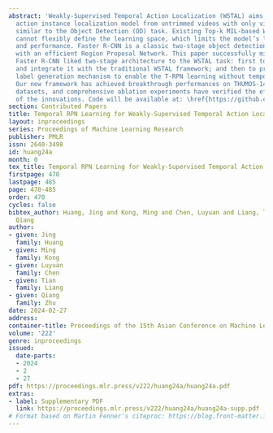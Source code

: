 ```yaml
---
abstract: 'Weakly-Supervised Temporal Action Localization (WSTAL) aims to train an
  action instance localization model from untrimmed videos with only video-level labels,
  similar to the Object Detection (OD) task. Existing Top-k MIL-based WSTAL methods
  cannot flexibly define the learning space, which limits the model’s learning efficiency
  and performance. Faster R-CNN is a classic two-stage object detection architecture
  with an efficient Region Proposal Network. This paper successfully migrates the
  Faster R-CNN liked two-stage architecture to the WSTAL task: first to build a T-RPN
  and integrate it with the traditional WSTAL framework; and then to propose a pseudo
  label generation mechanism to enable the T-RPN learning without temporal annotations.
  Our new framework has achieved breakthrough performances on THUMOS-14 and ActivityNet-v1.2
  datasets, and comprehensive ablation experiments have verified the effectiveness
  of the innovations. Code will be available at: \href{https://github.com/ZJUHJ/TRPN}{https://github.com/ZJUHJ/TRPN}.'
section: Contributed Papers
title: Temporal RPN Learning for Weakly-Supervised Temporal Action Localization
layout: inproceedings
series: Proceedings of Machine Learning Research
publisher: PMLR
issn: 2640-3498
id: huang24a
month: 0
tex_title: Temporal RPN Learning for Weakly-Supervised Temporal Action Localization
firstpage: 470
lastpage: 485
page: 470-485
order: 470
cycles: false
bibtex_author: Huang, Jing and Kong, Ming and Chen, Luyuan and Liang, Tian and Zhu,
  Qiang
author:
- given: Jing
  family: Huang
- given: Ming
  family: Kong
- given: Luyuan
  family: Chen
- given: Tian
  family: Liang
- given: Qiang
  family: Zhu
date: 2024-02-27
address:
container-title: Proceedings of the 15th Asian Conference on Machine Learning
volume: '222'
genre: inproceedings
issued:
  date-parts:
  - 2024
  - 2
  - 27
pdf: https://proceedings.mlr.press/v222/huang24a/huang24a.pdf
extras:
- label: Supplementary PDF
  link: https://proceedings.mlr.press/v222/huang24a/huang24a-supp.pdf
# Format based on Martin Fenner's citeproc: https://blog.front-matter.io/posts/citeproc-yaml-for-bibliographies/
---
```

